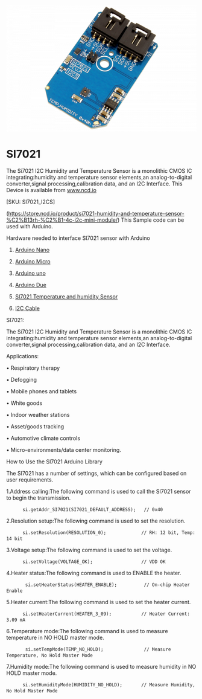 [![SI7021](SI7021_I2C.png)](https://store.ncd.io/product/si7021-humidity-and-temperature-sensor-%C2%B13rh-%C2%B1-4c-i2c-mini-module/)

# SI7021

The Si7021 I2C Humidity and Temperature Sensor is a monolithic CMOS IC integrating:humidity and temperature sensor elements,an analog-to-digital converter,signal processing,calibration data, and an I2C Interface.
This Device is available from www.ncd.io 

[SKU: SI7021_I2CS]

(https://store.ncd.io/product/si7021-humidity-and-temperature-sensor-%C2%B13rh-%C2%B1-4c-i2c-mini-module/)
This Sample code can be used with Arduino.

Hardware needed to interface SI7021 sensor with Arduino

1. <a href="https://store.ncd.io/product/i2c-shield-for-arduino-nano/">Arduino Nano</a>

2. <a href="https://store.ncd.io/product/i2c-shield-for-arduino-micro-with-i2c-expansion-port/">Arduino Micro</a>

3. <a href="https://store.ncd.io/product/i2c-shield-for-arduino-uno/">Arduino uno</a>

4. <a href="https://store.ncd.io/product/dual-i2c-shield-for-arduino-due-with-modular-communications-interface/">Arduino Due</a>

5. <a href="https://store.ncd.io/product/si7021-humidity-and-temperature-sensor-%C2%B13rh-%C2%B1-4c-i2c-mini-module/">SI7021 Temperature and humidity Sensor</a>

6. <a href="https://store.ncd.io/product/i%C2%B2c-cable/">I2C Cable</a>

SI7021:

The Si7021 I2C Humidity and Temperature Sensor is a monolithic CMOS IC integrating:humidity and temperature sensor elements,an analog-to-digital converter,signal processing,calibration data, and an I2C Interface.

Applications:

• Respiratory therapy

• Defogging

• Mobile phones and tablets

• White goods

• Indoor weather stations

• Asset/goods tracking

• Automotive climate controls

• Micro-environments/data center monitoring.

How to Use the SI7021 Arduino Library

The SI7021 has a number of settings, which can be configured based on user requirements.
          
1.Address calling:The following command is used to call the SI7021 sensor to begin the transmission.

          si.getAddr_SI7021(SI7021_DEFAULT_ADDRESS);   // 0x40
            
2.Resolution setup:The following command is used to set the resolution.

          si.setResolution(RESOLUTION_0);             // RH: 12 bit, Temp: 14 bit
             
3.Voltage setup:The following command is used to set the voltage.             
             
          si.setVoltage(VOLTAGE_OK);                  // VDD OK      

4.Heater status:The following command is used to ENABLE the heater.

           si.setHeaterStatus(HEATER_ENABLE);          // On-chip Heater Enable
             
5.Heater current:The following command is used to set the heater current.        
             
          si.setHeaterCurrent(HEATER_3_09);           // Heater Current: 3.09 mA
             
6.Temperature mode:The following command is used to measure temperature in NO HOLD master mode.             
             
           si.setTempMode(TEMP_NO_HOLD);               // Measure Temperature, No Hold Master Mode   
           
7.Humidity mode:The following command is used to measure humidity in NO HOLD master mode.             
             
          si.setHumidityMode(HUMIDITY_NO_HOLD);       // Measure Humidity, No Hold Master Mode
          
